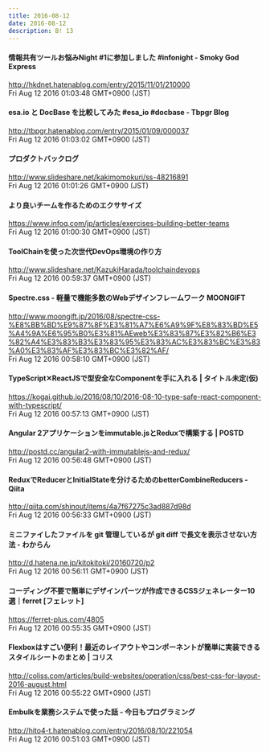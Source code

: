 ```yaml
---
title: 2016-08-12
date: 2016-08-12
description: B! 13
---
```


#### 情報共有ツールお悩みNight #1に参加しました #infonight - Smoky God Express
http://hkdnet.hatenablog.com/entry/2015/11/01/210000<br>
Fri Aug 12 2016 01:03:48 GMT+0900 (JST)<br>


####  esa.io と DocBase を比較してみた #esa_io #docbase - Tbpgr Blog
http://tbpgr.hatenablog.com/entry/2015/01/09/000037<br>
Fri Aug 12 2016 01:03:02 GMT+0900 (JST)<br>


#### プロダクトバックログ
http://www.slideshare.net/kakimomokuri/ss-48216891<br>
Fri Aug 12 2016 01:01:26 GMT+0900 (JST)<br>


#### より良いチームを作るためのエクササイズ
https://www.infoq.com/jp/articles/exercises-building-better-teams<br>
Fri Aug 12 2016 01:00:30 GMT+0900 (JST)<br>


#### ToolChainを使った次世代DevOps環境の作り方
http://www.slideshare.net/KazukiHarada/toolchaindevops<br>
Fri Aug 12 2016 00:59:37 GMT+0900 (JST)<br>


#### Spectre.css - 軽量で機能多数のWebデザインフレームワーク MOONGIFT
http://www.moongift.jp/2016/08/spectre-css-%E8%BB%BD%E9%87%8F%E3%81%A7%E6%A9%9F%E8%83%BD%E5%A4%9A%E6%95%B0%E3%81%AEweb%E3%83%87%E3%82%B6%E3%82%A4%E3%83%B3%E3%83%95%E3%83%AC%E3%83%BC%E3%83%A0%E3%83%AF%E3%83%BC%E3%82%AF/<br>
Fri Aug 12 2016 00:58:10 GMT+0900 (JST)<br>


#### TypeScript✕ReactJSで型安全なComponentを手に入れる | タイトル未定(仮)
https://kogai.github.io/2016/08/10/2016-08-10-type-safe-react-component-with-typescript/<br>
Fri Aug 12 2016 00:57:13 GMT+0900 (JST)<br>


#### Angular 2アプリケーションをimmutable.jsとReduxで構築する | POSTD
http://postd.cc/angular2-with-immutablejs-and-redux/<br>
Fri Aug 12 2016 00:56:48 GMT+0900 (JST)<br>


#### ReduxでReducerとInitialStateを分けるためのbetterCombineReducers - Qiita
http://qiita.com/shinout/items/4a7f67275c3ad887d98d<br>
Fri Aug 12 2016 00:56:33 GMT+0900 (JST)<br>


####  ミニファイしたファイルを git 管理しているが git diff で長文を表示させない方法 - わからん
http://d.hatena.ne.jp/kitokitoki/20160720/p2<br>
Fri Aug 12 2016 00:56:11 GMT+0900 (JST)<br>


#### コーディング不要で簡単にデザインパーツが作成できるCSSジェネレーター10選｜ferret [フェレット]
https://ferret-plus.com/4805<br>
Fri Aug 12 2016 00:55:35 GMT+0900 (JST)<br>


####   Flexboxはすごい便利！最近のレイアウトやコンポーネントが簡単に実装できるスタイルシートのまとめ | コリス
http://coliss.com/articles/build-websites/operation/css/best-css-for-layout-2016-august.html<br>
Fri Aug 12 2016 00:55:22 GMT+0900 (JST)<br>


#### Embulkを業務システムで使った話 - 今日もプログラミング
http://hito4-t.hatenablog.com/entry/2016/08/10/221054<br>
Fri Aug 12 2016 00:51:03 GMT+0900 (JST)<br>


